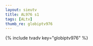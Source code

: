 ```yaml
--- 
layout: sieutv
title: AL976 s1
tags: [ALtv]
thumb_re: globiptv976
---
```

{% include tvadv key="globiptv976" %} 
